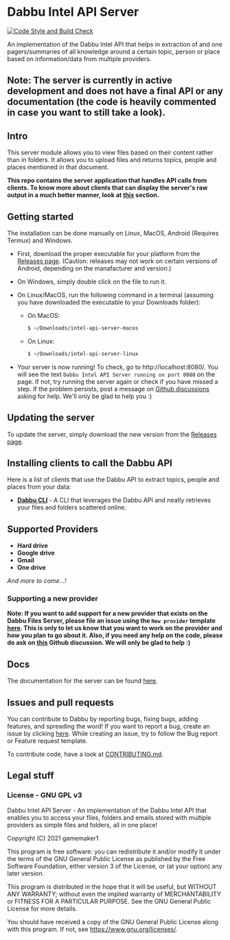 # Dabbu Intel API Server

[![Code Style and Build Check](https://github.com/dabbu-knowledge-platform/intel-api-server/actions/workflows/style_and_build_check.yml/badge.svg)](https://github.com/dabbu-knowledge-platform/intel-api-server/actions/workflows/style_and_build_check.yml)

An implementation of the Dabbu Intel API that helps in extraction of and one pagers/summaries of all knowledge around a certain topic, person or place based on information/data from multiple providers.

## **Note: The server is currently in active development and does not have a final API or any documentation (the code is heavily commented in case you want to still take a look).**

## Intro

This server module allows you to view files based on their content rather than in folders. It allows you to upload files and returns topics, people and places mentioned in that document.

**This repo contains the server application that handles API calls from clients. To know more about clients that can display the server's raw output in a much better manner, look at [this](#installing-clients-to-call-the-dabbu-api) section.**

## Getting started

The installation can be done manually on Linux, MacOS, Android (Requires Termux) and Windows.

- First, download the proper executable for your platform from the [Releases page](https://github.com/dabbu-knowledge-platform/intel-api-server/releases). (Caution: releases may not work on certain versions of Android, depending on the manafacturer and version.)

- On Windows, simply double click on the file to run it.

- On Linux/MacOS, run the following command in a terminal (assuming you have downloaded the executable to your Downloads folder):

  - On MacOS:

    ```sh
    $ ~/Downloads/intel-api-server-macos
    ```

  - On Linux:

    ```sh
    $ ~/Downloads/intel-api-server-linux
    ```

- Your server is now running! To check, go to http://localhost:8080/. You will see the text `Dabbu Intel API Server running on port 8080` on the page. If not, try running the server again or check if you have missed a step. If the problem persists, post a message on [Github discussions](https://github.comdabbu-knowledge-platform/intel-api-server/discussions/categories/q-a) asking for help. We'll only be glad to help you :)

## Updating the server

To update the server, simply download the new version from the [Releases page](https://github.com/dabbu-knowledge-platform/intel-api-server/releases).

## Installing clients to call the Dabbu API

Here is a list of clients that use the Dabbu API to extract topics, people and places from your data:

- [**Dabbu CLI**](https://github.com/dabbu-knowledge-platform/cli) - A CLI that leverages the Dabbu API and neatly retrieves your files and folders scattered online.

## Supported Providers

- **Hard drive**
- **Google drive**
- **Gmail**
- **One drive**

_And more to come...!_

### Supporting a new provider

**Note: If you want to add support for a new provider that exists on the Dabbu Files Server, please file an issue using the `New provider` template [here](https://github.com/dabbu-knowledge-platform/intel-api-server/issues/new/choose). This is only to let us know that you want to work on the provider and how you plan to go about it. Also, if you need any help on the code, please do ask on [this](https://github.com/dabbu-knowledge-platform/intel-api-server/discussions/categories/want-to-contribute) Github discussion. We will only be glad to help :)**

## Docs

The documentation for the server can be found [here](https://dabbu-knowledge-platform.github.io/impls/intel).

## Issues and pull requests

You can contribute to Dabbu by reporting bugs, fixing bugs, adding features, and spreading the word! If you want to report a bug, create an issue by clicking [here](https://github.com/dabbu-knowledge-platform/intel-api-server/issues/new/choose). While creating an issue, try to follow the Bug report or Feature request template.

To contribute code, have a look at [CONTRIBUTING.md](./CONTRIBUTING.md).

## Legal stuff

### License - GNU GPL v3

Dabbu Intel API Server - An implementation of the Dabbu Intel API that
enables you to access your files, folders and emails stored with
multiple providers as simple files and folders, all in one place!

Copyright (C) 2021 gamemaker1

This program is free software: you can redistribute it and/or modify
it under the terms of the GNU General Public License as published by
the Free Software Foundation, either version 3 of the License, or
(at your option) any later version.

This program is distributed in the hope that it will be useful,
but WITHOUT ANY WARRANTY; without even the implied warranty of
MERCHANTABILITY or FITNESS FOR A PARTICULAR PURPOSE. See the
GNU General Public License for more details.

You should have received a copy of the GNU General Public License
along with this program. If not, see <https://www.gnu.org/licenses/>.
